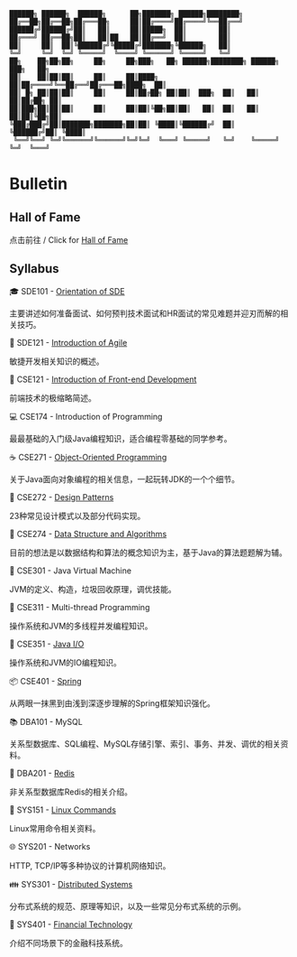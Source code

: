 ```
██████╗ ██████╗  ██████╗      ██╗███████╗ ██████╗████████╗                    
██╔══██╗██╔══██╗██╔═══██╗     ██║██╔════╝██╔════╝╚══██╔══╝                    
██████╔╝██████╔╝██║   ██║     ██║█████╗  ██║        ██║                       
██╔═══╝ ██╔══██╗██║   ██║██   ██║██╔══╝  ██║        ██║                       
██║     ██║  ██║╚██████╔╝╚█████╔╝███████╗╚██████╗   ██║                       
╚═╝     ╚═╝  ╚═╝ ╚═════╝  ╚════╝ ╚══════╝ ╚═════╝   ╚═╝                       
██╗    ██╗██╗██╗     ██╗     ██╗███╗   ██╗ ██████╗████████╗ ██████╗ ███╗   ██╗
██║    ██║██║██║     ██║     ██║████╗  ██║██╔════╝╚══██╔══╝██╔═══██╗████╗  ██║
██║ █╗ ██║██║██║     ██║     ██║██╔██╗ ██║██║  ███╗  ██║   ██║   ██║██╔██╗ ██║
██║███╗██║██║██║     ██║     ██║██║╚██╗██║██║   ██║  ██║   ██║   ██║██║╚██╗██║
╚███╔███╔╝██║███████╗███████╗██║██║ ╚████║╚██████╔╝  ██║   ╚██████╔╝██║ ╚████║
 ╚══╝╚══╝ ╚═╝╚══════╝╚══════╝╚═╝╚═╝  ╚═══╝ ╚═════╝   ╚═╝    ╚═════╝ ╚═╝  ╚═══╝
```

# Bulletin

## Hall of Fame

点击前往 / Click for [Hall of Fame](./halloffame.md)

## Syllabus

:mortar_board: SDE101 - [Orientation of SDE](./SDE101.md)

主要讲述如何准备面试、如何预判技术面试和HR面试的常见难题并迎刃而解的相关技巧。

:rocket: SDE121 - [Introduction of Agile](./SDE121.md)

敏捷开发相关知识的概述。

:art: CSE121 - [Introduction of Front-end Development](./CSE121.md)

前端技术的极缩略简述。

:computer: CSE174 - Introduction of Programming

最最基础的入门级Java编程知识，适合编程零基础的同学参考。

:coffee: CSE271 - [Object-Oriented Programming](./CSE271.md)

关于Java面向对象编程的相关信息，一起玩转JDK的一个个细节。

:nut_and_bolt: CSE272 - [Design Patterns](./CSE272.md)

23种常见设计模式以及部分代码实现。

:1234: CSE274 - [Data Structure and Algorithms](./CSE274.md)

目前的想法是以数据结构和算法的概念知识为主，基于Java的算法题题解为辅。

:vertical_traffic_light: CSE301 - Java Virtual Machine

JVM的定义、构造，垃圾回收原理，调优技能。

:closed_lock_with_key: CSE311 - Multi-thread Programming

操作系统和JVM的多线程并发编程知识。

:floppy_disk: CSE351 - [Java I/O](./CSE351.md)

操作系统和JVM的IO编程知识。

:package: CSE401 - [Spring](./CSE401.md)

从两眼一抹黑到由浅到深逐步理解的Spring框架知识强化。

:books: DBA101 - MySQL

关系型数据库、SQL编程、MySQL存储引擎、索引、事务、并发、调优的相关资料。

:memo: DBA201 - [Redis](./DBA201.md)

非关系型数据库Redis的相关介绍。

:penguin: SYS151 - [Linux Commands](./SYS151.md)

Linux常用命令相关资料。

:globe_with_meridians: SYS201 - Networks

HTTP, TCP/IP等多种协议的计算机网络知识。

:family: SYS301 - [Distributed Systems](./SYS301.md)

分布式系统的规范、原理等知识，以及一些常见分布式系统的示例。

:atm: SYS401 - [Financial Technology](./SYS401.md)

介绍不同场景下的金融科技系统。

